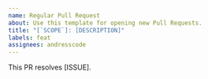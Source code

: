 ```yaml
---
name: Regular Pull Request
about: Use this template for opening new Pull Requests.
title: "[`SCOPE`]: [DESCRIPTION]"
labels: feat
assignees: andresscode
---
```


This PR resolves [ISSUE].
